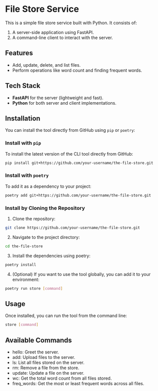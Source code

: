 # File Store Service

This is a simple file store service built with Python. It consists of:
1. A server-side application using FastAPI.
2. A command-line client to interact with the server.

## Features
- Add, update, delete, and list files.
- Perform operations like word count and finding frequent words.

## Tech Stack
- **FastAPI** for the server (lightweight and fast).
- **Python** for both server and client implementations.

## Installation

You can install the tool directly from GitHub using `pip` or `poetry`:

### Install with `pip`

To install the latest version of the CLI tool directly from GitHub:

```bash
pip install git+https://github.com/your-username/the-file-store.git
```

### Install with `poetry`

To add it as a dependency to your project:

```bash
poetry add git+https://github.com/your-username/the-file-store.git
```

### Install by Cloning the Repository
1. Clone the repository:

```bash
git clone https://github.com/your-username/the-file-store.git
```

2. Navigate to the project directory:
```bash
cd the-file-store
```

3. Install the dependencies using poetry:
```bash
poetry install
```

4. (Optional) If you want to use the tool globally, you can add it to your environment:
```bash
poetry run store [command]
```

## Usage
Once installed, you can run the tool from the command line:

```bash
store [command]
```

## Available Commands
- hello: Greet the server.
- add: Upload files to the server.
- ls: List all files stored on the server.
- rm: Remove a file from the store.
- update: Update a file on the server.
- wc: Get the total word count from all files stored.
- freq_words: Get the most or least frequent words across all files.